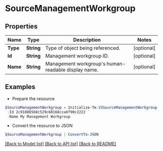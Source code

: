 # SourceManagementWorkgroup
## Properties

Name | Type | Description | Notes
------------ | ------------- | ------------- | -------------
**Type** | **String** | Type of object being referenced. | [optional] 
**Id** | **String** | Management workgroup ID. | [optional] 
**Name** | **String** | Management workgroup&#39;s human-readable display name. | [optional] 

## Examples

- Prepare the resource
```powershell
$SourceManagementWorkgroup = Initialize-Tm.V3SourceManagementWorkgroup  -Type GOVERNANCE_GROUP `
 -Id 2c91808568c529c60168cca6f90c2222 `
 -Name My Management Workgroup
```

- Convert the resource to JSON
```powershell
$SourceManagementWorkgroup | ConvertTo-JSON
```

[[Back to Model list]](../README.md#documentation-for-models) [[Back to API list]](../README.md#documentation-for-api-endpoints) [[Back to README]](../README.md)

